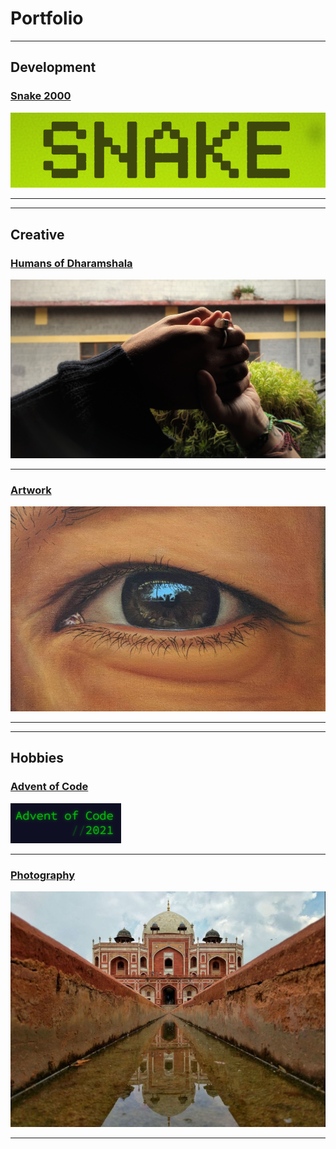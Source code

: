 # Portfolio

---

## Development

### [Snake 2000](/Snake2000)
<img src="images/snake_thumbnail.png?raw=true"/>

---
---

## Creative

### [Humans of Dharamshala](/humans_of_dharamshala)
<img src="images/carpe-diem.jpeg?raw=true"/>

---

### [Artwork](https://www.instagram.com/rwebbart/)
<img src="images/eye.png?raw=true"/>

---
---

## Hobbies

### [Advent of Code](https://github.com/2nPlusOne/AoC-2021)
<img src="images/adventofcode.png?raw=true"/>

---

### [Photography](https://www.eyeem.com/u/spiceofthelens)
<img src="images/humayun.png?raw=true"/>

---
